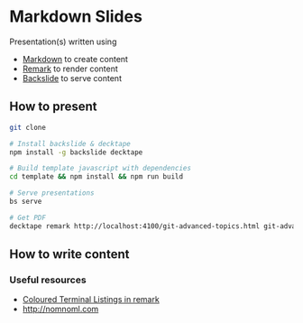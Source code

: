 # Markdown Slides

Presentation(s) written using

* [Markdown](https://daringfireball.net/projects/markdown/syntax) to create content
* [Remark](https://remarkjs.com/) to render content
* [Backslide](https://sinedied.github.io/backslide/) to serve content

## How to present

```bash
git clone

# Install backslide & decktape
npm install -g backslide decktape

# Build template javascript with dependencies
cd template && npm install && npm run build

# Serve presentations
bs serve

# Get PDF
decktape remark http://localhost:4100/git-advanced-topics.html git-advanced-topics.pdf
```

## How to write content

### Useful resources

* [Coloured Terminal Listings
in remark](http://joshbode.github.io/remark/ansi.html#1)
* http://nomnoml.com